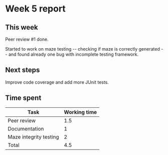 # Week 5 report

## This week

Peer review #1 done.

Started to work on maze testing -- checking if maze is correctly generated -- and found already one bug with incomplete testing framework.


## Next steps

Improve code coverage and add more JUnit tests.


## Time spent

| Task | Working time |
|------|--------------|
| Peer review | 1.5 |
| Documentation | 1 |
| Maze integrity testing | 2 |
| Total | 4.5 |


